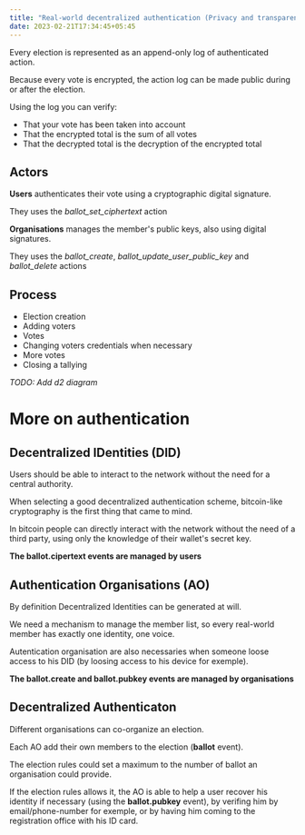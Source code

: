 ```yaml
---
title: "Real-world decentralized authentication (Privacy and transparency)"
date: 2023-02-21T17:34:45+05:45
---
```


Every election is represented as an append-only log of authenticated action.

Because every vote is encrypted, the action log can be made public during or after the election.

Using the log you can verify:
- That your vote has been taken into account
- That the encrypted total is the sum of all votes
- That the decrypted total is the decryption of the encrypted total

## Actors

**Users** authenticates their vote using a cryptographic digital signature.

They uses the _ballot_set_ciphertext_ action

**Organisations** manages the member's public keys, also using digital signatures.

They uses the _ballot_create_, _ballot_update_user_public_key_ and _ballot_delete_ actions

## Process

- Election creation
- Adding voters
- Votes
- Changing voters credentials when necessary
- More votes
- Closing a tallying

_TODO: Add d2 diagram_

# More on authentication

## Decentralized IDentities (DID)

Users should be able to interact to the network without the need for a central authority.

When selecting a good decentralized authentication scheme, bitcoin-like cryptography is the first thing that came to mind.

In bitcoin people can directly interact with the network without the need of a third party, using only the knowledge of their wallet's secret key.

**The ballot.cipertext events are managed by users**

## Authentication Organisations (AO)

By definition Decentralized Identities can be generated at will.

We need a mechanism to manage the member list, so every real-world member has exactly one identity, one voice.

Autentication organisation are also necessaries when someone loose access to his DID (by loosing access to his device for exemple).

**The ballot.create and ballot.pubkey events are managed by organisations**

## Decentralized Authenticaton

Different organisations can co-organize an election.

Each AO add their own members to the election (**ballot** event).

The election rules could set a maximum to the number of ballot an organisation could provide.

If the election rules allows it, the AO is able to help a user recover his identity if necessary (using the **ballot.pubkey** event), by verifing him by email/phone-number for exemple, or by having him coming to the registration office with his ID card.

